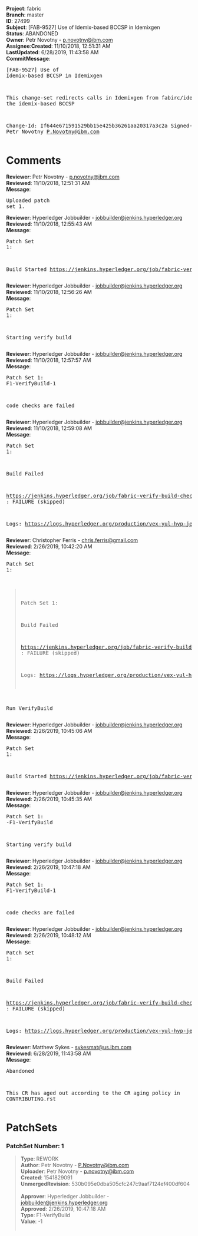 <strong>Project</strong>: fabric</br><strong>Branch</strong>: master<br><strong>ID</strong>: 27499<br><strong>Subject</strong>: [FAB-9527] Use of Idemix-based BCCSP in Idemixgen<br><strong>Status</strong>: ABANDONED<br><strong>Owner</strong>: Petr Novotny - p.novotny@ibm.com<br><strong>Assignee</strong>:<strong>Created</strong>: 11/10/2018, 12:51:31 AM<br><strong>LastUpdated</strong>: 6/28/2019, 11:43:58 AM<br><strong>CommitMessage</strong>:<br><pre>[FAB-9527] Use of Idemix-based BCCSP in Idemixgen

This change-set redirects calls in Idemixgen
from fabirc/idemix to the idemix-based BCCSP

Change-Id: If644e671591529bb15e425b36261aa20317a3c2a
Signed-off-by: Petr Novotny <P.Novotny@ibm.com>
</pre><h1>Comments</h1><strong>Reviewer</strong>: Petr Novotny - p.novotny@ibm.com<br><strong>Reviewed</strong>: 11/10/2018, 12:51:31 AM<br><strong>Message</strong>: <pre>Uploaded patch set 1.</pre><strong>Reviewer</strong>: Hyperledger Jobbuilder - jobbuilder@jenkins.hyperledger.org<br><strong>Reviewed</strong>: 11/10/2018, 12:55:43 AM<br><strong>Message</strong>: <pre>Patch Set 1:

Build Started https://jenkins.hyperledger.org/job/fabric-verify-build-checks-x86_64/6990/</pre><strong>Reviewer</strong>: Hyperledger Jobbuilder - jobbuilder@jenkins.hyperledger.org<br><strong>Reviewed</strong>: 11/10/2018, 12:56:26 AM<br><strong>Message</strong>: <pre>Patch Set 1:

Starting verify build</pre><strong>Reviewer</strong>: Hyperledger Jobbuilder - jobbuilder@jenkins.hyperledger.org<br><strong>Reviewed</strong>: 11/10/2018, 12:57:57 AM<br><strong>Message</strong>: <pre>Patch Set 1: F1-VerifyBuild-1

code checks are failed</pre><strong>Reviewer</strong>: Hyperledger Jobbuilder - jobbuilder@jenkins.hyperledger.org<br><strong>Reviewed</strong>: 11/10/2018, 12:59:08 AM<br><strong>Message</strong>: <pre>Patch Set 1:

Build Failed 

https://jenkins.hyperledger.org/job/fabric-verify-build-checks-x86_64/6990/ : FAILURE (skipped)

Logs: https://logs.hyperledger.org/production/vex-yul-hyp-jenkins-3/fabric-verify-build-checks-x86_64/6990</pre><strong>Reviewer</strong>: Christopher Ferris - chris.ferris@gmail.com<br><strong>Reviewed</strong>: 2/26/2019, 10:42:20 AM<br><strong>Message</strong>: <pre>Patch Set 1:

> Patch Set 1:
> 
> Build Failed 
> 
> https://jenkins.hyperledger.org/job/fabric-verify-build-checks-x86_64/6990/ : FAILURE (skipped)
> 
> Logs: https://logs.hyperledger.org/production/vex-yul-hyp-jenkins-3/fabric-verify-build-checks-x86_64/6990

Run VerifyBuild</pre><strong>Reviewer</strong>: Hyperledger Jobbuilder - jobbuilder@jenkins.hyperledger.org<br><strong>Reviewed</strong>: 2/26/2019, 10:45:06 AM<br><strong>Message</strong>: <pre>Patch Set 1:

Build Started https://jenkins.hyperledger.org/job/fabric-verify-build-checks-x86_64/10679/</pre><strong>Reviewer</strong>: Hyperledger Jobbuilder - jobbuilder@jenkins.hyperledger.org<br><strong>Reviewed</strong>: 2/26/2019, 10:45:35 AM<br><strong>Message</strong>: <pre>Patch Set 1: -F1-VerifyBuild

Starting verify build</pre><strong>Reviewer</strong>: Hyperledger Jobbuilder - jobbuilder@jenkins.hyperledger.org<br><strong>Reviewed</strong>: 2/26/2019, 10:47:18 AM<br><strong>Message</strong>: <pre>Patch Set 1: F1-VerifyBuild-1

code checks are failed</pre><strong>Reviewer</strong>: Hyperledger Jobbuilder - jobbuilder@jenkins.hyperledger.org<br><strong>Reviewed</strong>: 2/26/2019, 10:48:12 AM<br><strong>Message</strong>: <pre>Patch Set 1:

Build Failed 

https://jenkins.hyperledger.org/job/fabric-verify-build-checks-x86_64/10679/ : FAILURE (skipped)

Logs: https://logs.hyperledger.org/production/vex-yul-hyp-jenkins-3/fabric-verify-build-checks-x86_64/10679</pre><strong>Reviewer</strong>: Matthew Sykes - sykesmat@us.ibm.com<br><strong>Reviewed</strong>: 6/28/2019, 11:43:58 AM<br><strong>Message</strong>: <pre>Abandoned

This CR has aged out according to the CR aging policy in CONTRIBUTING.rst</pre><h1>PatchSets</h1><h3>PatchSet Number: 1</h3><blockquote><strong>Type</strong>: REWORK<br><strong>Author</strong>: Petr Novotny - P.Novotny@ibm.com<br><strong>Uploader</strong>: Petr Novotny - p.novotny@ibm.com<br><strong>Created</strong>: 1541829091<br><strong>UnmergedRevision</strong>: 530b095e0dba505cfc247c9aaf7124ef400df604<br><br><strong>Approver</strong>: Hyperledger Jobbuilder - jobbuilder@jenkins.hyperledger.org<br><strong>Approved</strong>: 2/26/2019, 10:47:18 AM<br><strong>Type</strong>: F1-VerifyBuild<br><strong>Value</strong>: -1<br><br></blockquote>